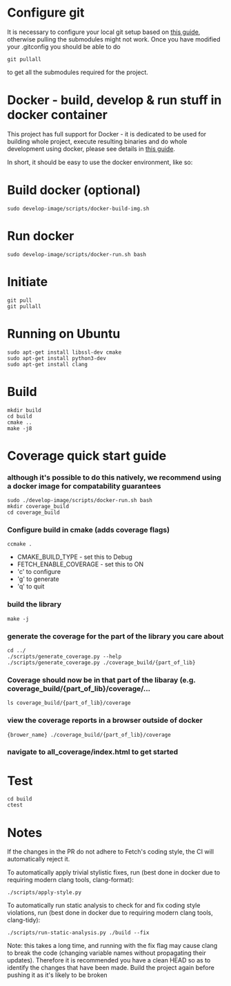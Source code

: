 Configure git<a name="git_configuration"/>
==========================================
It is necessary to configure your local git setup based on [this guide](https://github.com/uvue-git/docker-images/blob/master/README_git_setup.md), otherwise pulling the submodules might not work.
Once you have modified your .gitconfig you should be able to do

    git pullall

to get all the submodules required for the project.

Docker - build, develop & run stuff in docker container<a name="docker"/>
=========================================================================
This project has full support for Docker - it is dedicated to be used for building whole project, execute resulting binaries and do whole development using docker, please see details in [this guide](https://github.com/uvue-git/docker-images/blob/master/README.md#guick_usage_guide).

In short, it should be easy to use the docker environment, like so:

# Build docker (optional)
    sudo develop-image/scripts/docker-build-img.sh

# Run docker
    sudo develop-image/scripts/docker-run.sh bash

Initiate
========
    git pull
    git pullall

Running on Ubuntu
=========
    sudo apt-get install libssl-dev cmake
    sudo apt-get install python3-dev
    sudo apt-get install clang

Build
=====

    mkdir build
    cd build
    cmake ..
    make -j8

Coverage quick start guide
=====

### although it's possible to do this natively, we recommend using a docker image for compatability guarantees
    sudo ./develop-image/scripts/docker-run.sh bash
    mkdir coverage_build
    cd coverage_build

### Configure build in cmake (adds coverage flags)
    ccmake .
* CMAKE_BUILD_TYPE - set this to Debug
* FETCH_ENABLE_COVERAGE - set this to ON
* 'c' to configure
* 'g' to generate
* 'q' to quit

### build the library
    make -j

### generate the coverage for the part of the library you care about
    cd ../
    ./scripts/generate_coverage.py --help
    ./scripts/generate_coverage.py ./coverage_build/{part_of_lib}

### Coverage should now be in that part of the libaray (e.g. coverage_build/{part_of_lib}/coverage/...
    ls coverage_build/{part_of_lib}/coverage

### view the coverage reports in a browser outside of docker
    {brower_name} ./coverage_build/{part_of_lib}/coverage
### navigate to all_coverage/index.html to get started

Test
====

    cd build
    ctest

Notes
=====

If the changes in the PR do not adhere to Fetch's coding style, the CI will automatically reject it.

To automatically apply trivial stylistic fixes, run (best done in docker due to requiring modern clang tools, clang-format):

    ./scripts/apply-style.py

To automatically run static analysis to check for and fix coding style violations, run (best done in docker due to requiring modern clang tools, clang-tidy):

    ./scripts/run-static-analysis.py ./build --fix

Note: this takes a long time, and running with the fix flag may cause clang to break the code (changing
variable names without propagating their updates). Therefore it is recommended you have a clean HEAD so as
to identify the changes that have been made. Build the project again before pushing it as it's likely
to be broken

